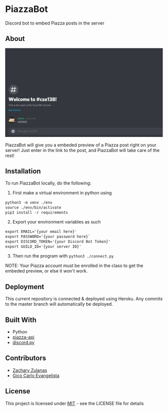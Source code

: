 # PiazzaBot
Discord bot to embed Piazza posts in the server

## About
![](piazza_bot_demo.gif)

PiazzaBot will give you a embeded preview of a Piazza post right on your server!
Just enter in the link to the post, and PiazzaBot will take care of the rest! 

## Installation
To run PiazzaBot locally, do the following: 

1. First make a virtual environment in python using

```
python3 -m venv ./env
source ./env/bin/activate
pip3 install -r requirements
```

2. Export your environment variables as such
```
export EMAIL='{your email here}'
export PASSWORD='{your password here}`
export DISCORD_TOKEN='{your Discord Bot Token}'
export GUILD_ID='{your server ID}'
```
3. Then run the program with `python3 ./connect.py`

NOTE: Your Piazza account must be enrolled in the class to get the embeded preview, or else
it won't work.

## Deployment
This current repository is connected & deployed using Heroku. Any commits to the master branch
will automatically be deployed.

## Built With
- Python
- [piazza-api](https://github.com/hfaran/piazza-api)
- [discord.py](https://github.com/Rapptz/discord.py)

## Contributors
- [Zachary Zulanas](https://github.com/zzulanas)
- [Gico Carlo Evangelista](https://github.com/RiceAbove)

## License
This project is licensed under [MIT](LICENSE) - see the LICENSE file for details
